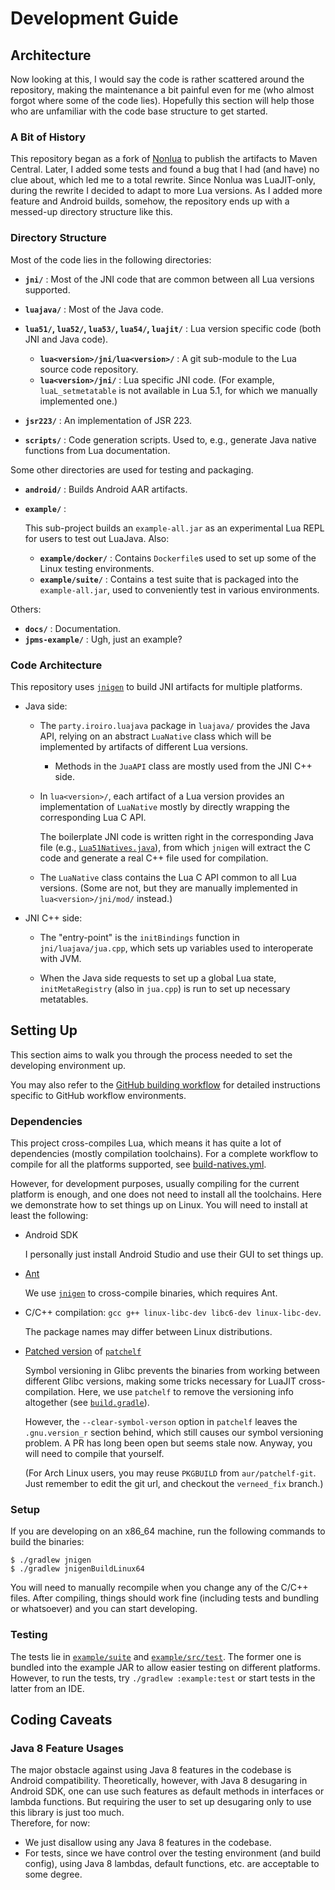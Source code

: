 # Development Guide

## Architecture

Now looking at this, I would say the code is rather scattered around the repository,
making the maintenance a bit painful even for me (who almost forgot where some of the code lies).
Hopefully this section will help those who are unfamiliar with the code base structure to get started.

### A Bit of History

This repository began as a fork of [Nonlua](https://github.com/deathbeam/jua) to publish the artifacts to Maven Central.
Later, I added some tests and found a bug that I had (and have) no clue about, which led me to a total rewrite.
Since Nonlua was LuaJIT-only, during the rewrite I decided to adapt to more Lua versions.
As I added more feature and Android builds, somehow, the repository ends up with a messed-up directory structure like this.

### Directory Structure

Most of the code lies in the following directories:

- **`jni/`** : Most of the JNI code that are common between all Lua versions supported.

- **`luajava/`** : Most of the Java code.

- **`lua51/`, `lua52/`, `lua53/`, `lua54/`, `luajit/`** : Lua version specific code (both JNI and Java code).

  - **`lua<version>/jni/lua<version>/`** : A git sub-module to the Lua source code repository.
  - **`lua<version>/jni/`** : Lua specific JNI code.
    (For example, `luaL_setmetatable` is not available in Lua 5.1, for which we manually implemented one.)

- **`jsr223/`** : An implementation of JSR 223.

- **`scripts/`** : Code generation scripts. Used to, e.g., generate Java native functions from Lua documentation.

Some other directories are used for testing and packaging.

- **`android/`** : Builds Android AAR artifacts.

- **`example/`** :

  This sub-project builds an `example-all.jar` as an experimental Lua REPL for users to test out LuaJava.
  Also:

  - **`example/docker/`** : Contains `Dockerfile`s used to set up some of the Linux testing environments.
  - **`example/suite/`** : Contains a test suite that is packaged into the `example-all.jar`,
    used to conveniently test in various environments.

Others:

- **`docs/`** : Documentation.
- **`jpms-example/`** : Ugh, just an example?

### Code Architecture

This repository uses [`jnigen`](https://github.com/libgdx/gdx-jnigen) to build JNI artifacts for multiple platforms.

- Java side:

  - The `party.iroiro.luajava` package in `luajava/` provides the Java API,
    relying on an abstract `LuaNative` class which will be implemented by artifacts of different Lua versions.

    - Methods in the `JuaAPI` class are mostly used from the JNI C++ side.

  - In `lua<version>/`, each artifact of a Lua version provides an implementation of `LuaNative`
    mostly by directly wrapping the corresponding Lua C API.

    The boilerplate JNI code is written right in the corresponding Java file
    (e.g., [`Lua51Natives.java`](./lua51/src/main/java/party/iroiro/luajava/lua51/Lua51Natives.java)),
    from which `jnigen` will extract the C code and generate a real C++ file used for compilation.

  - The `LuaNative` class contains the Lua C API common to all Lua versions.
    (Some are not, but they are manually implemented in `lua<version>/jni/mod/` instead.)

- JNI C++ side:

  - The "entry-point" is the `initBindings` function in `jni/luajava/jua.cpp`,
    which sets up variables used to interoperate with JVM.

  - When the Java side requests to set up a global Lua state, `initMetaRegistry` (also in `jua.cpp`) is run
    to set up necessary metatables.

## Setting Up

This section aims to walk you through the process needed to set the developing environment up.

You may also refer to the [GitHub building workflow](./.github/workflows/build-natives.yml)
for detailed instructions specific to GitHub workflow environments.

### Dependencies

This project cross-compiles Lua, which means it has quite a lot of dependencies (mostly compilation toolchains).
For a complete workflow to compile for all the platforms supported, see [build-natives.yml](./.github/workflows/build-natives.yml).

However, for development purposes, usually compiling for the current platform is enough,
and one does not need to install all the toolchains. Here we demonstrate how to set things up on Linux.
You will need to install at least the following:

- Android SDK

  I personally just install Android Studio and use their GUI to set things up.

- [Ant](https://ant.apache.org/)

  We use [`jnigen`](https://github.com/libgdx/gdx-jnigen/) to cross-compile binaries, which requires Ant.

- C/C++ compilation: `gcc g++ linux-libc-dev libc6-dev linux-libc-dev`.

  The package names may differ between Linux distributions.

- [Patched version](https://github.com/gudzpoz/patchelf/tree/verneed_fix) of [`patchelf`](https://github.com/NixOS/patchelf/)

  Symbol versioning in Glibc prevents the binaries from working between different Glibc versions,
  making some tricks necessary for LuaJIT cross-compilation.
  Here, we use `patchelf` to remove the versioning info altogether (see [`build.gradle`](./luajit/build.gradle)).

  However, the `--clear-symbol-verson` option in `patchelf` leaves the `.gnu.version_r` section behind,
  which still causes our symbol versioning problem. A PR has long been open but seems stale now.
  Anyway, you will need to compile that yourself.

  (For Arch Linux users, you may reuse `PKGBUILD` from `aur/patchelf-git`. Just remember to edit the git url,
  and checkout the `verneed_fix` branch.)

### Setup

If you are developing on an x86_64 machine, run the following commands to build the binaries:

```console
$ ./gradlew jnigen
$ ./gradlew jnigenBuildLinux64
```

You will need to manually recompile when you change any of the C/C++ files.
After compiling, things should work fine (including tests and bundling or whatsoever) and you can start developing.

### Testing

The tests lie in [`example/suite`](./example/suite) and [`example/src/test`](./example/src/test).
The former one is bundled into the example JAR to allow easier testing on different platforms.
However, to run the tests, try `./gradlew :example:test` or start tests in the latter from an IDE.

## Coding Caveats

### Java 8 Feature Usages

The major obstacle against using Java 8 features in the codebase is Android compatibility.
Theoretically, however, with Java 8 desugaring in Android SDK,
one can use such features as default methods in interfaces or lambda functions.
But requiring the user to set up desugaring only to use this library is just too much.  
Therefore, for now:
- We just disallow using any Java 8 features in the codebase.
- For tests, since we have control over the testing environment (and build config),
  using Java 8 lambdas, default functions, etc. are acceptable to some degree.
